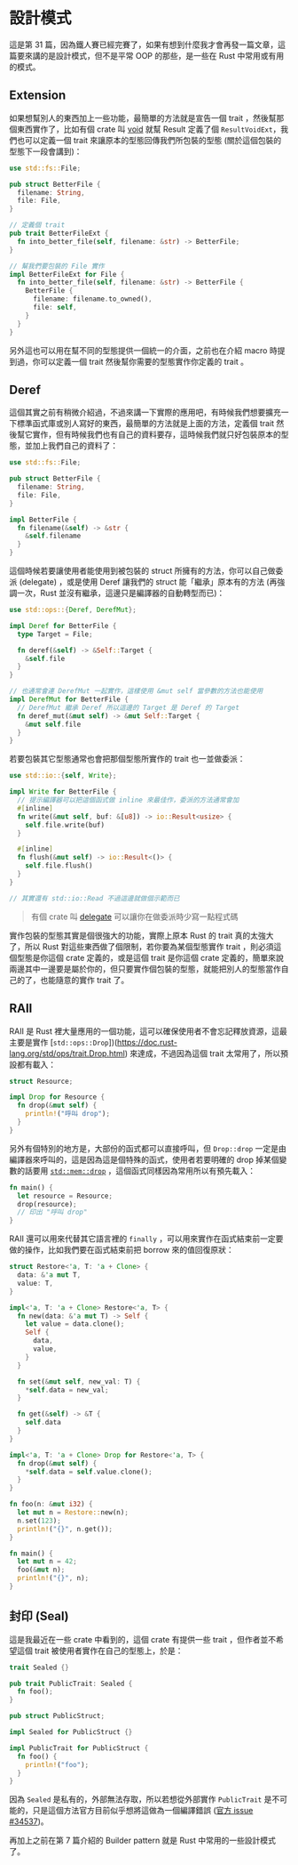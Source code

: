 設計模式
========

這是第 31 篇，因為鐵人賽已經完賽了，如果有想到什麼我才會再發一篇文章，這篇要來講的是設計模式，但不是平常 OOP 的那些，是一些在 Rust 中常用或有用的模式。

Extension
---------

如果想幫別人的東西加上一些功能，最簡單的方法就是宣告一個 trait ，然後幫那個東西實作了，比如有個 crate 叫 [void](https://github.com/reem/rust-void) 就幫 Result 定義了個 `ResultVoidExt`，我們也可以定義一個 trait 來讓原本的型態回傳我們所包裝的型態 (關於這個包裝的型態下一段會講到)：

```rust
use std::fs::File;

pub struct BetterFile {
  filename: String,
  file: File,
}

// 定義個 trait
pub trait BetterFileExt {
  fn into_better_file(self, filename: &str) -> BetterFile;
}

// 幫我們要包裝的 File 實作
impl BetterFileExt for File {
  fn into_better_file(self, filename: &str) -> BetterFile {
    BetterFile {
      filename: filename.to_owned(),
      file: self,
    }
  }
}
```

另外這也可以用在幫不同的型態提供一個統一的介面，之前也在介紹 macro 時提到過，你可以定義一個 trait 然後幫你需要的型態實作你定義的 trait 。

Deref
-----

這個其實之前有稍微介紹過，不過來講一下實際的應用吧，有時候我們想要擴充一下標準函式庫或別人寫好的東西，最簡單的方法就是上面的方法，定義個 trait 然後幫它實作，但有時候我們也有自己的資料要存，這時候我們就只好包裝原本的型態，並加上我們自己的資料了：

```rust
use std::fs::File;

pub struct BetterFile {
  filename: String,
  file: File,
}

impl BetterFile {
  fn filename(&self) -> &str {
    &self.filename
  }
}
```

這個時候若要讓使用者能使用到被包裝的 struct 所擁有的方法，你可以自己做委派 (delegate) ，或是使用 Deref 讓我們的 struct 能「繼承」原本有的方法 (再強調一次，Rust 並沒有繼承，這邊只是編譯器的自動轉型而已)：

```rust
use std::ops::{Deref, DerefMut};

impl Deref for BetterFile {
  type Target = File;

  fn deref(&self) -> &Self::Target {
    &self.file
  }
}

// 也通常會連 DerefMut 一起實作，這樣使用 &mut self 當參數的方法也能使用
impl DerefMut for BetterFile {
  // DerefMut 繼承 Deref 所以這邊的 Target 是 Deref 的 Target
  fn deref_mut(&mut self) -> &mut Self::Target {
    &mut self.file
  }
}
```

若要包裝其它型態通常也會把那個型態所實作的 trait 也一並做委派：

```rust
use std::io::{self, Write};

impl Write for BetterFile {
  // 提示編譯器可以把這個函式做 inline 來最佳作，委派的方法通常會加
  #[inline]
  fn write(&mut self, buf: &[u8]) -> io::Result<usize> {
    self.file.write(buf)
  }

  #[inline]
  fn flush(&mut self) -> io::Result<()> {
    self.file.flush()
  }
}

// 其實還有 std::io::Read 不過這邊就做個示範而已
```

> 有個 crate 叫 [delegate](https://github.com/chancancode/rust-delegate) 可以讓你在做委派時少寫一點程式碼

實作包裝的型態其實是個很強大的功能，實際上原本 Rust 的 trait 真的太強大了，所以 Rust 對這些東西做了個限制，若你要為某個型態實作 trait ，則必須這個型態是你這個 crate 定義的，或是這個 trait 是你這個 crate 定義的，簡單來說兩邊其中一邊要是屬於你的，但只要實作個包裝的型態，就能把別人的型態當作自己的了，也能隨意的實作 trait 了。

RAII
----

RAII 是 Rust 裡大量應用的一個功能，這可以確保使用者不會忘記釋放資源，這最主要是實作 [`std::ops::Drop`])(https://doc.rust-lang.org/std/ops/trait.Drop.html) 來達成，不過因為這個 trait 太常用了，所以預設都有載入：

```rust
struct Resource;

impl Drop for Resource {
  fn drop(&mut self) {
    println!("呼叫 drop");
  }
}
```

另外有個特別的地方是，大部份的函式都可以直接呼叫，但 `Drop::drop` 一定是由編譯器來呼叫的，這是因為這是個特殊的函式，使用者若要明確的 drop 掉某個變數的話要用 [`std::mem::drop`](https://doc.rust-lang.org/std/mem/fn.drop.html) ，這個函式同樣因為常用所以有預先載入：

```rust
fn main() {
  let resource = Resource;
  drop(resource);
  // 印出 "呼叫 drop"
}
```

RAII 還可以用來代替其它語言裡的 `finally` ，可以用來實作在函式結束前一定要做的操作，比如我們要在函式結束前把 borrow 來的值回復原狀：

```rust
struct Restore<'a, T: 'a + Clone> {
  data: &'a mut T,
  value: T,
}

impl<'a, T: 'a + Clone> Restore<'a, T> {
  fn new(data: &'a mut T) -> Self {
    let value = data.clone();
    Self {
      data,
      value,
    }
  }

  fn set(&mut self, new_val: T) {
    *self.data = new_val;
  }

  fn get(&self) -> &T {
    self.data
  }
}

impl<'a, T: 'a + Clone> Drop for Restore<'a, T> {
  fn drop(&mut self) {
    *self.data = self.value.clone();
  }
}

fn foo(n: &mut i32) {
  let mut n = Restore::new(n);
  n.set(123);
  println!("{}", n.get());
}

fn main() {
  let mut n = 42;
  foo(&mut n);
  println!("{}", n);
}
```

封印 (Seal)
-----------

這是我最近在一些 crate 中看到的，這個 crate 有提供一些 trait ，但作者並不希望這個 trait 被使用者實作在自己的型態上，於是：

```rust
trait Sealed {}

pub trait PublicTrait: Sealed {
  fn foo();
}

pub struct PublicStruct;

impl Sealed for PublicStruct {}

impl PublicTrait for PublicStruct {
  fn foo() {
    println!("foo");
  }
}
```

因為 `Sealed` 是私有的，外部無法存取，所以若想從外部實作 `PublicTrait` 是不可能的，只是這個方法官方目前似乎想將這做為一個編譯錯誤 ([官方 issue #34537](https://github.com/rust-lang/rust/issues/34537))。

再加上之前在第 7 篇介紹的 Builder pattern 就是 Rust 中常用的一些設計模式了。

